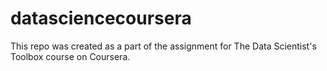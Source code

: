 # datasciencecoursera
This repo was created as a part of the assignment for The Data Scientist's Toolbox course on Coursera. 
